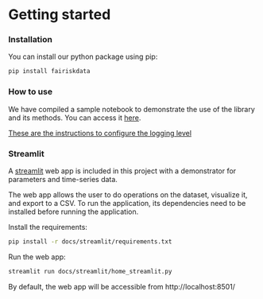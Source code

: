 # Getting started

### Installation

You can install our python package using pip:

```bash
pip install fairiskdata
```

### How to use

We have compiled a sample notebook to demonstrate the use of the library and its methods.
You can access it [here](../sample.ipynb).

[These are the instructions to configure the logging level](./Logging.md)

### Streamlit

A [streamlit](https://streamlit.io/) web app is included in this project with a demonstrator for parameters and time-series data.

The web app allows the user to do operations on the dataset, visualize it, and export to a CSV. To run the application, its dependencies need to be installed before running the application.

Install the requirements:
```bash
pip install -r docs/streamlit/requirements.txt
```

Run the web app:
```bash
streamlit run docs/streamlit/home_streamlit.py
```
 By default, the web app will be accessible from http://localhost:8501/
